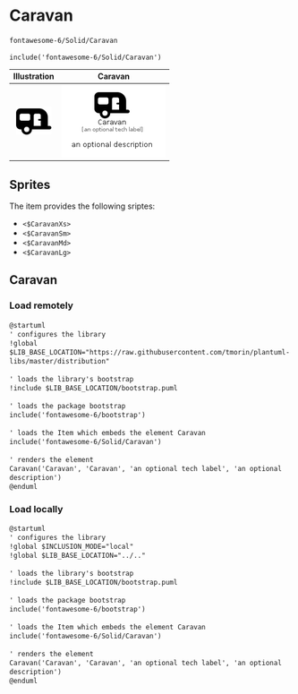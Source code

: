 # Caravan


```text
fontawesome-6/Solid/Caravan
```

```text
include('fontawesome-6/Solid/Caravan')
```



| Illustration | Caravan |
| :---: | :---: |
| ![illustration for Illustration](../../fontawesome-6/Solid/Caravan.png) | ![illustration for Caravan](../../fontawesome-6/Solid/Caravan.Local.png) |



## Sprites
The item provides the following sriptes:

- `<$CaravanXs>`
- `<$CaravanSm>`
- `<$CaravanMd>`
- `<$CaravanLg>`





## Caravan

### Load remotely
```plantuml
@startuml
' configures the library
!global $LIB_BASE_LOCATION="https://raw.githubusercontent.com/tmorin/plantuml-libs/master/distribution"

' loads the library's bootstrap
!include $LIB_BASE_LOCATION/bootstrap.puml

' loads the package bootstrap
include('fontawesome-6/bootstrap')

' loads the Item which embeds the element Caravan
include('fontawesome-6/Solid/Caravan')

' renders the element
Caravan('Caravan', 'Caravan', 'an optional tech label', 'an optional description')
@enduml
```

### Load locally
```plantuml
@startuml
' configures the library
!global $INCLUSION_MODE="local"
!global $LIB_BASE_LOCATION="../.."

' loads the library's bootstrap
!include $LIB_BASE_LOCATION/bootstrap.puml

' loads the package bootstrap
include('fontawesome-6/bootstrap')

' loads the Item which embeds the element Caravan
include('fontawesome-6/Solid/Caravan')

' renders the element
Caravan('Caravan', 'Caravan', 'an optional tech label', 'an optional description')
@enduml
```

